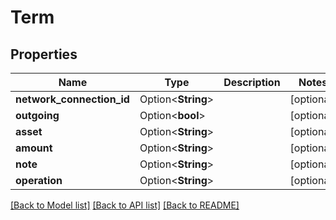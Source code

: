 # Term

## Properties

Name | Type | Description | Notes
------------ | ------------- | ------------- | -------------
**network_connection_id** | Option<**String**> |  | [optional]
**outgoing** | Option<**bool**> |  | [optional]
**asset** | Option<**String**> |  | [optional]
**amount** | Option<**String**> |  | [optional]
**note** | Option<**String**> |  | [optional]
**operation** | Option<**String**> |  | [optional]

[[Back to Model list]](../README.md#documentation-for-models) [[Back to API list]](../README.md#documentation-for-api-endpoints) [[Back to README]](../README.md)


